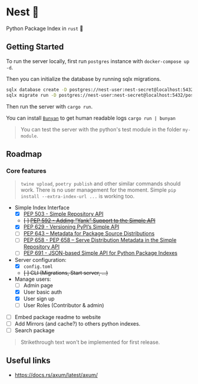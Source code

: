 # Nest 🪺

Python Package Index in `rust` 🦀

## Getting Started

To run the server locally, first run `postgres` instance with `docker-compose up -d`.

Then you can initialize the database by running sqlx migrations.

```sh
sqlx database create -D postgres://nest-user:nest-secret@localhost:5432/postgres
sqlx migrate run -D postgres://nest-user:nest-secret@localhost:5432/postgres
```

Then run the server with `cargo run`.

You can install [`Bunyan`](https://crates.io/crates/bunyan) to get human readable logs  `cargo run | bunyan`

> You can test the server with the python's test module in the folder `my-module`.

## Roadmap

### Core features

> `twine upload`, `poetry publish` and other similar commands should work.
> There is no user management for the moment.
> Simple `pip install --extra-index-url ...` is working too.

- Simple Index Interface
  - [x] [PEP 503 - Simple Repository API](https://peps.python.org/pep-0503/)
  - ~~[ ] [PEP 592 - Adding “Yank” Support to the Simple API](https://peps.python.org/pep-0592/)~~
  - [x] [PEP 629 - Versioning PyPI’s Simple API](https://peps.python.org/pep-0629/)
  - [ ] [PEP 643 – Metadata for Package Source Distributions](https://peps.python.org/pep-0643/)
  - [ ] [PEP 658 - PEP 658 – Serve Distribution Metadata in the Simple Repository API](https://peps.python.org/pep-0658/)
  - [ ] [PEP 691 - JSON-based Simple API for Python Package Indexes](https://peps.python.org/pep-0691/)
- Server configuration:
  - [x] `config.toml`
  - ~~[ ] CLI (Migrations, Start server, ...)~~
- Manage users:
  - [ ] Admin page
  - [x] User basic auth
  - [x] User sign up
  - [ ] User Roles (Contributor & admin)
- [ ] Embed package readme to website
- [ ] Add Mirrors (and cache?) to others python indexes.
- [ ] Search package

> Strikethrough text won't be implemented for first release.

## Useful links

- <https://docs.rs/axum/latest/axum/>

